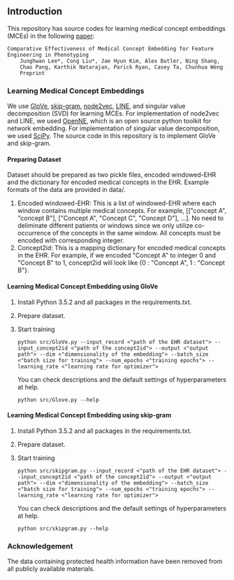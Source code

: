 ## Introduction

This repository has source codes for learning medical concept embeddings (MCEs) in the following [paper](https://www.medrxiv.org/content/medrxiv/early/2020/07/17/2020.07.14.20151274.full.pdf):

    Comparative Effectiveness of Medical Concept Embedding for Feature Engineering in Phenotyping
        Junghwan Lee*, Cong Liu*, Jae Hyun Kim, Alex Butler, Ning Shang,
        Chao Pang, Karthik Natarajan, Parick Ryan, Casey Ta, Chunhua Weng
        Preprint


### Learning Medical Concept Embeddings
We use [GloVe](https://nlp.stanford.edu/pubs/glove.pdf), [skip-gram](https://papers.nips.cc/paper/5021-distributed-representations-of-words-and-phrases-and-their-compositionality.pdf), [node2vec](https://snap.stanford.edu/node2vec/), 
[LINE](https://dl.acm.org/doi/abs/10.1145/2736277.2741093?casa_token=Z-RxSgBYo_wAAAAA:pHIx3Cvk9BjV6pIPCXg4UXhA2iFFBaP7TjDRkswkcHY4apy8bIVKmrPa5hMO9HW9gPlzUMcgisnn6-0), and singular value decomposition (SVD) for learning MCEs. For implementation of node2vec and LINE, we used [OpenNE](https://github.com/thunlp/OpenNE), which is an open source python toolkit for network embedding. For implementation of singular value decomposition, we used [SciPy](https://www.scipy.org/). The source code in this repository is to implement GloVe and skip-gram. 

#### Preparing Dataset
Dataset should be prepared as two pickle files, encoded windowed-EHR and the dictionary for encoded medical concepts in the EHR. Example formats of the data are provided in data/.
1. Encoded windowed-EHR: This is a list of windowed-EHR where each window contains multiple medical concepts. For example, [["concept A", "concept B"], ["Concept A", "Concept C", "Concept D"], ...]. No need to deliminate different patients or windows since we only utilize co-occurrence of the concepts in the same window. All concepts must be encoded with corresponding integer.
2. Concept2id: This is a mapping dictionary for encoded medical concepts in the EHR. For example, if we encoded "Concept A" to integer 0 and "Concept B" to 1, concept2id will look like {0 : "Concept A", 1 : "Concept B"}.

#### Learning Medical Concept Embedding using GloVe
1. Install Python 3.5.2 and all packages in the requirements.txt.
2. Prepare dataset.
3. Start training 

       python src/GloVe.py --input_record <"path of the EHR dataset"> --input_concept2id <"path of the concept2id"> --output <"output path"> --dim <"dimensionality of the embedding"> --batch_size <"batch size for training"> --num_epochs <"training epochs"> --learning_rate <"learning rate for optimizer">
    
    You can check descriptions and the default settings of hyperparameters at help.

       python src/Glove.py --help

#### Learning Medical Concept Embedding using skip-gram
1. Install Python 3.5.2 and all packages in the requirements.txt.
2. Prepare dataset.
3. Start training 

       python src/skipgram.py --input_record <"path of the EHR dataset"> --input_concept2id <"path of the concept2id"> --output <"output path"> --dim <"dimensionality of the embedding"> --batch_size <"batch size for training"> --num_epochs <"training epochs"> --learning_rate <"learning rate for optimizer">
    
    You can check descriptions and the default settings of hyperparameters at help.

       python src/skipgram.py --help

### Acknowledgement
The data containing protected health information have been removed from all publicly available materials.